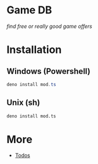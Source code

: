 # Game DB
_find free or really good game offers_

# Installation

## Windows (Powershell)

```ps1
deno install mod.ts
```

## Unix (sh)

```sh
deno install mod.ts
```

# More

- [Todos](./TODO.md)
